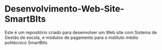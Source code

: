 # Desenvolvimento-Web-Site-SmartBIts
Este é um repositório criado para desenvolver um Web site com Sistema de Gestão de escola, e módulos de pagamento para o instituto médio politécnico SmartBits
